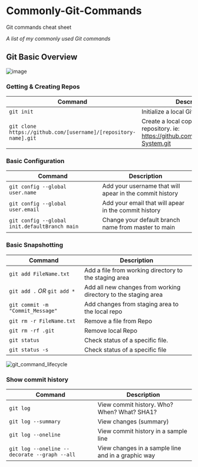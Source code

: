 # Commonly-Git-Commands
Git commands cheat sheet

_A list of my commonly used Git commands_

## Git Basic Overview

![image](https://user-images.githubusercontent.com/45972231/227616699-faf07340-bea4-4536-a53a-ce2d68b2db8e.png)

### Getting & Creating Repos

| Command | Description |
| ------- | ----------- |
| `git init` | Initialize a local Git repository |
| `git clone https://github.com/[username]/[repository-name].git` | Create a local copy of a remote repository. ie: https://github.com/AEM2025/Solar-System.git |

### Basic Configuration

| Command | Description |
| ------- | ----------- |
| `git config --global user.name` | Add your username that will apear in the commit history |
| `git config --global user.email` | Add your email that will apear in the commit history |
| `git config --global init.defaultBranch main` | Change your default branch name from master to main |

### Basic Snapshotting

| Command | Description |
| ------- | ----------- |
| `git add FileName.txt` | Add a file from working directory to the staging area |
| `git add .` _OR_ `git add *` | Add all new changes from working directory to the staging area |
| `git commit -m "Commit_Message"` | Add changes from staging area to the local repo |
| `git rm -r FileName.txt` | Remove a file from Repo |
| `git rm -rf .git` | Remove local Repo |
| `git status` | Check status of a specific file. |
| `git status -s` | Check status of a specific file |


![git_command_lifecycle](https://user-images.githubusercontent.com/45972231/227614077-9e9b7a42-6393-437c-af6b-d71b40e6d363.png)


### Show commit history

| Command | Description |
| ------- | ----------- |
| `git log` | View commit history. Who? When? What? SHA1? |
| `git log --summary` | View changes (summary) |
| `git log --oneline` | View commit history in a sample line |
| `git log --oneline -- decorate --graph --all` | View changes in a sample line and in a graphic way |
